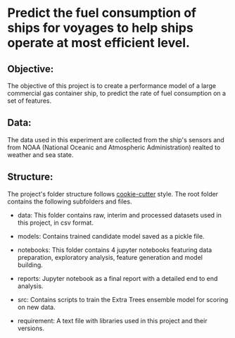 Predict the fuel consumption of ships for voyages to help ships operate at most efficient level.
================================================================================================

Objective:
----------
The objective of this project is to create a performance model of a large commercial gas container ship, to predict the rate of fuel consumption on a set of features.

Data:
-----
The data used in this experiment are collected from the ship's sensors and from NOAA (National Oceanic and Atmospheric Administration) realted to weather and sea state. 

Structure: 
----------
The project's folder structure follows [cookie-cutter](https://github.com/drivendata/cookiecutter-data-science) style. The root folder contains the following subfolders and files.

- data: This folder contains raw, interim and processed datasets used in this project, in csv format.


- models: Contains trained candidate model saved as a pickle file.


- notebooks: This folder contains 4 jupyter notebooks featuring data preparation, exploratory analysis, feature generation and model building.


- reports: Jupyter notebook as a final report with a detailed end to end analysis.


- src: Contains scripts to train the Extra Trees ensemble model for scoring on new data.


- requirement: A text file with libraries used in this project and their versions.

